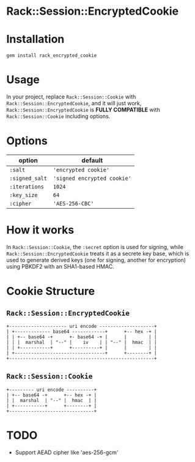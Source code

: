 # Rack::Session::EncryptedCookie

# Installation

```
gem install rack_encrypted_cookie
```

# Usage

In your project, replace `Rack::Session::Cookie` with `Rack::Session::EncryptedCookie`, and it will just work, `Rack::Session::EncryptedCookie` is **FULLY COMPATIBLE** with `Rack::Session::Cookie` including options.

# Options

option         | default
---------------|----------------------------
`:salt`        | `'encrypted cookie'`
`:signed_salt` | `'signed encrypted cookie'`
`:iterations`  | `1024`
`:key_size`    | `64`
`:cipher`      | `'AES-256-CBC'`

# How it works

In `Rack::Session::Cookie`, the `:secret` option is used for signing, while `Rack::Session::EncryptedCookie` treats it as a secrete key base, which is used to generate derived keys (one for signing, another for encryption) using PBKDF2 with an SHA1-based HMAC.

# Cookie Structure

## `Rack::Session::EncryptedCookie`

```
+--------------------- uri encode --------------------+
| +------------- base64 ------------+      +-- hex -+ |
| | +-- base64 -+      +- base64 -+ |      |        | |
| | |  marshal  | "--" |    iv    | | "--" |  hmac  | |
| | +-----------+      +----------+ |      |        | |
| +---------------------------------+      +--------+ |
+-----------------------------------------------------+
```

## `Rack::Session::Cookie`

```
+--------- uri encode ----------+
| +-- base64 -+      +-- hex -+ |
| |  marshal  | "--" |  hmac  | |
| +-----------+      +--------+ |
+-------------------------------+
```

# TODO

- Support AEAD cipher like 'aes-256-gcm'
